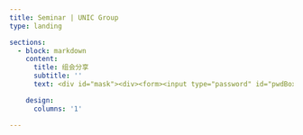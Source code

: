 ```yaml
---
title: Seminar | UNIC Group
type: landing

sections:
  - block: markdown
    content:
      title: 组会分享
      subtitle: ''
      text: <div id="mask"><div><form><input type="password" id="pwdBox" name="pwdBox" class="filter-search form-control form-control-sm" width="20%" min-width="20rem"><input type="button" value="确认" onclick="submitPwd();"><br/><input type="checkbox" id="showPassword"></form></div></div><div id="content"></div><script type="text/javascript" src="./sha256.js"></script><script type="text/javascript" src="./read.js"></script><script type="text/javascript">  async function submitPwd() { if (SHA256(document.getElementById('pwdBox').value.toUpperCase()) == "ef271b641bd639249d33fad6401aa5f4ddad6c99bf0ae4ac8f40facae58dc9c0") { console.log("Welcome!"); document.getElementById('mask').remove(); var content = await read(); document.getElementById('content').innerHTML = content; var eContainerPublications = document.getElementById('container-publications'); var eItemTableContent = document.getElementById('item-table-content'); var eChildrenNum = eItemTableContent.rows.length; eContainerPublications.style.height = ((eChildrenNum - 1) * 42.59 + 38.19 + 100) + 'px'; console.log(eChildrenNum); } }</script>

    design:
      columns: '1'

---
```


